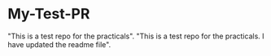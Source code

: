 # My-Test-PR
"This is a test repo for the practicals".
"This is a test repo for the practicals. I have updated the readme file".
